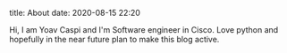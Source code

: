 title: About
date: 2020-08-15 22:20


Hi, I am Yoav Caspi and I'm Software engineer in Cisco. Love python and hopefully in the near future plan to make this
blog active.